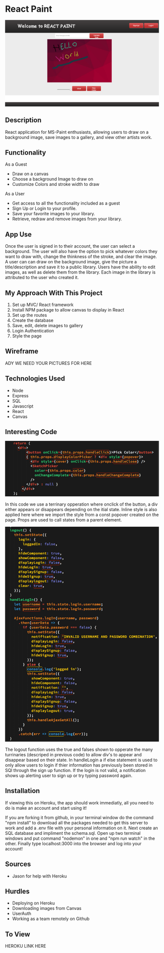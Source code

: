 # React Paint

![](./images/main.png)

## Description

React application for MS-Paint enthusiasts, allowing users to draw on a background image, save images to a gallery, and view other artists work.

## Functionality

As a Guest

- Draw on a canvas
- Choose a background Image to draw on
- Customize Colors and stroke width to draw

As a User

- Get access to all the functionality included as a guest
- Sign Up or Login to your profile. 
- Save your favorite images to your library.
- Retrieve, redraw and remove images from your library.

## App Use

Once the user is signed in to their account, the user can select a background. The user will also have the option to pick whatever colors they want to draw with, change the thinkness of the stroke, and clear the image. A user can can draw on the background image, give the picture a title/description and save it to a public library. Users have the ability to edit images, as well as delete them from the library. Each image in the library is attributed to the user who created it.

## My Approach With This Project

1. Set up MVC/ React framework
2. Install NPM package to allow canvas to display in React
3. Set up the routes
4. Create the database
5. Save, edit, delete images to gallery
5. Login Authentication
6. Style the page

## Wireframe

<!-- ![](/wireframe.png) -->
ADY WE NEED YOUR PICTURES FOR HERE

## Technologies Used

- Node
- Express
- SQL
- Javascript
- React
- Canvas

## Interesting Code

![](./images/ex1.png)

In this code we use a terrinary opperation where onclick of the button, a div either appears or disappears depending on the itial state. Inline style is also applied here where we import the style from a const popover created on the page. Props are used to call states from a parent element.

![](./images/ex2.png)

The logout function uses the true and falses shown to opperate the many turrinaries (descriped in previous code) to allow div's to appear and disappear based on their state. In handleLogin a if else statement is used to only allow users to login if thier information has previously been stored in SQl through the sign up function. If the login is not valid, a notification shows up alerting user to sign up or try typing password again.

## Installation

If viewing this on Heroku, the app should work immediatly, all you need to do is make an account and start using it!

If you are forking it from github, in your terminal window do the command "npm install" to download all the packages needed to get this server to work and add a .env file with your personal information on it. Next create an SQL database and impliment the schema.sql. Open up two terminal windows and put command "nodemon" in one and "npm run watch" in the other. Finally type localhost:3000 into the browser and log into your account!

## Sources

- Jason for help with Heroku

## Hurdles

- Deploying on Heroku
- Downloading images from Canvas
- UserAuth
- Working as a team remotely on Github

## To View

HEROKU LINK HERE
